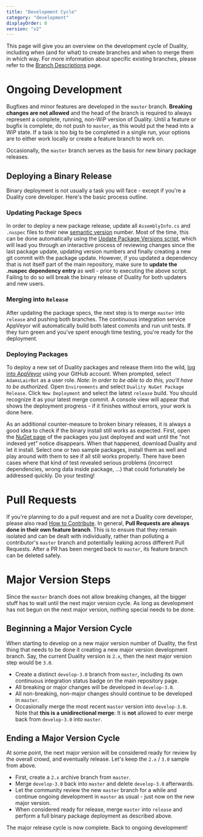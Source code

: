 ```yaml
---
title: "Development Cycle"
category: "development"
displayOrder: 0
version: "v2"
---
```


This page will give you an overview on the development cycle of Duality, including when (and for what) to create branches and when to merge them in which way. For more information about specific existing branches, please refer to the [Branch Descriptions](Branch-Descriptions.md) page.

# Ongoing Development

Bugfixes and minor features are developed in the `master` branch. **Breaking changes are not allowed** and the head of the branch is required to always represent a complete, running, non-WiP version of Duality. Until a feature or bugfix is complete, do not push to `master`, as this would put the head into a WiP state. If a task is too big to be completed in a single run, your options are to either work locally or create a feature branch to work on. 

Occasionally, the `master` branch serves as the basis for new binary package releases.

## Deploying a Binary Release

Binary deployment is not usually a task you will face - except if you're a Duality core developer. Here's the basic process outline.

### Updating Package Specs

In order to deploy a new package release, update all `AssemblyInfo.cs` and `.nuspec` files to their new [semantic version](http://semver.org/) number. Most of the time, this can be done automatically using the [Update Package Versions script](https://github.com/AdamsLair/duality/tree/master/Build/Scripts), which will lead you through an interactive process of reviewing changes since the last package update, updating version numbers and finally creating a new git commit with the package update. However, if you updated a dependency that is not itself part of the main repository, make sure to **update the .nuspec dependency entry** as well - prior to executing the above script. Failing to do so will break the binary release of Duality for both updaters and new users.

### Merging into `Release`

After updating the package specs, the next step is to merge `master` into `release` and pushing both branches. The continuous integration service AppVeyor will automatically build both latest commits and run unit tests. If they turn green and you've spent enough time testing, you're ready for the deployment.

### Deploying Packages

To deploy a new set of Duality packages and release them into the wild, [log into AppVeyor](https://ci.appveyor.com/projects) using your GitHub account. When prompted, select `AdamsLairBot` as a user role. _Note: In order to be able to do this, you'll have to be authorized._ Open `Environments` and select `Duality NuGet Package Release`. Click `New Deployment` and select the latest `release` build. You should recognize it as your latest merge commit. A console view will appear that shows the deployment progress - if it finishes without errors, your work is done here.

As an additional counter-measure to broken binary releases, it is always a good idea to check if the binary install still works as expected. First, open the [NuGet page](https://www.nuget.org/packages/AdamsLair.Duality) of the packages you just deployed and wait until the "not indexed yet" notice disappears. When that happened, download Duality and let it install. Select one or two sample packages, install them as well and play around with them to see if all still works properly. There have been cases where that kind of test revealed serious problems (incorrect dependencies, wrong data inside package, ...) that could fortunately be addressed quickly. Do your testing!

# Pull Requests

If you're planning to do a pull request and are not a Duality core developer, please also read [How to Contribute](how-to-contribute.md). In general, **Pull Requests are always done in their own feature branch**. This is to ensure that they remain isolated and can be dealt with individually, rather than polluting a contributor's `master` branch and potentially leaking across different Pull Requests. After a PR has been merged back to `master`, its feature branch can be deleted safely.

# Major Version Steps

Since the `master` branch does not allow breaking changes, all the bigger stuff has to wait until the next major version cycle. As long as development has not begun on the next major version, nothing special needs to be done.

## Beginning a Major Version Cycle

When starting to develop on a new major version number of Duality, the first thing that needs to be done it creating a new major version development branch. Say, the current Duality version is `2.x`, then the next major version step would be `3.0`. 

- Create a distinct `develop-3.0` branch from `master`, including its own continuous integration status badge on the main repository page.
- All breaking or major changes will be developed in `develop-3.0`.
- All non-breaking, non-major changes should continue to be developed in `master`.
- Occasionally merge the most recent `master` version into `develop-3.0`. Note that **this is a unidirectional merge**: It is **not** allowed to ever merge back from `develop-3.0` into `master`.

## Ending a Major Version Cycle

At some point, the next major version will be considered ready for review by the overall crowd, and eventually release. Let's keep the `2.x` / `3.0` sample from above.

- First, create a `2.x` archive branch from `master`.
- Merge `develop-3.0` back into `master` and delete `develop-3.0` afterwards.
- Let the community review the new `master` branch for a while and continue ongoing development in `master` as usual - just now on the new major version.
- When considered ready for release, merge `master` into `release` and perform a full binary package deployment as described above.

The major release cycle is now complete. Back to ongoing development!